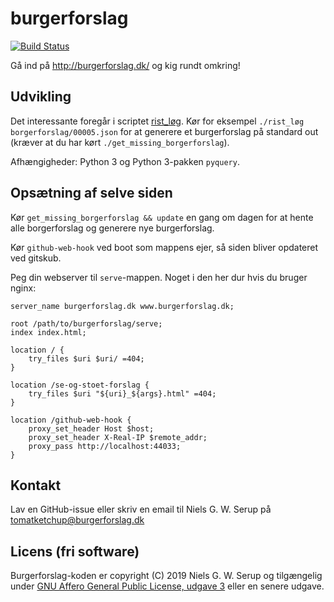 # burgerforslag

[![Build Status](https://travis-ci.org/nqpz/burgerforslag.svg?branch=master)](https://travis-ci.org/nqpz/burgerforslag)

Gå ind på http://burgerforslag.dk/ og kig rundt omkring!


## Udvikling

Det interessante foregår i scriptet [rist_løg](rist_løg).  Kør for
eksempel `./rist_løg borgerforslag/00005.json` for at generere et
burgerforslag på standard out (kræver at du har kørt
`./get_missing_borgerforslag`).

Afhængigheder: Python 3 og Python 3-pakken `pyquery`.


## Opsætning af selve siden

Kør `get_missing_borgerforslag && update` en gang om dagen for at hente
alle borgerforslag og generere nye burgerforslag.

Kør `github-web-hook` ved boot som mappens ejer, så siden bliver
opdateret ved gitskub.

Peg din webserver til `serve`-mappen.  Noget i den her dur hvis du
bruger nginx:

```
server_name burgerforslag.dk www.burgerforslag.dk;

root /path/to/burgerforslag/serve;
index index.html;

location / {
    try_files $uri $uri/ =404;
}

location /se-og-stoet-forslag {
    try_files $uri "${uri}_${args}.html" =404;
}

location /github-web-hook {
    proxy_set_header Host $host;
    proxy_set_header X-Real-IP $remote_addr;
    proxy_pass http://localhost:44033;
}
```


## Kontakt

Lav en GitHub-issue eller skriv en email til Niels G. W. Serup på
<tomatketchup@burgerforslag.dk>


## Licens (fri software)

Burgerforslag-koden er copyright (C) 2019 Niels G. W. Serup og
tilgængelig under [GNU Affero General Public License, udgave
3](https://www.gnu.org/licenses/agpl-3.0.en.html) eller en senere
udgave.
